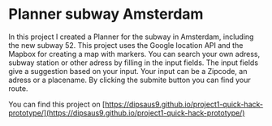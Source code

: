 # Planner subway Amsterdam
In this project I created a Planner for the subway in Amsterdam, including the new subway 52. This project uses the Google location API and the Mapbox for creating a map with markers. You can search your own adress, subway station or other adress by filling in the input fields. The input fields give a suggestion based on your input. Your input can be a Zipcode, an adress or a placename. By clicking the submite button you can find your route.

You can find this project on [https://dipsaus9.github.io/project1-quick-hack-prototype/](https://dipsaus9.github.io/project1-quick-hack-prototype/)
